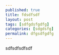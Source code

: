 ```yaml
---
published: true
title: fdsdfsdf
layout: post
tags: [sdfgdsfgdfg]
categories: [sdgdsfg]
permalink: dfgsdfgdfg
---
```

sdfsdfsdfsdf